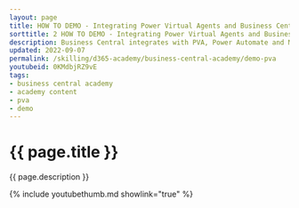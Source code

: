 ```yaml
---
layout: page
title: HOW TO DEMO - Integrating Power Virtual Agents and Business Central
sorttitle: 2 HOW TO DEMO - Integrating Power Virtual Agents and Business Central
description: Business Central integrates with PVA, Power Automate and Microsoft Teams.
updated: 2022-09-07
permalink: /skilling/d365-academy/business-central-academy/demo-pva
youtubeid: 0KMdbjRZ9vE
tags: 
- business central academy
- academy content
- pva
- demo
---
```


# {{ page.title }}

{{ page.description }}

{% include youtubethumb.md showlink="true" %}